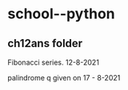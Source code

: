 # school--python
**ch12ans folder** 
---
Fibonacci series. 12-8-2021

palindrome q given on 17 - 8-2021
